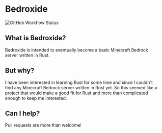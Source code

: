 # Bedroxide

![GitHub Workflow Status](https://img.shields.io/github/workflow/status/gzachrisson/bedroxide/Rust)

## What is Bedroxide?

Bedroxide is intended to eventually become a basic Minecraft Bedrock server written in Rust.

## But why?

I have been interested in learning Rust for some time and since I couldn't find any Minecraft Bedrock server written in Rust yet. So this seemed like a project that would make a good fit for Rust and more than complicated enough to keep me interested.

## Can I help?

Pull requests are more than welcome!
